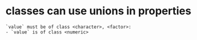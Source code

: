 # classes can use unions in properties

    `value` must be of class <character>, <factor>:
    - `value` is of class <numeric>

